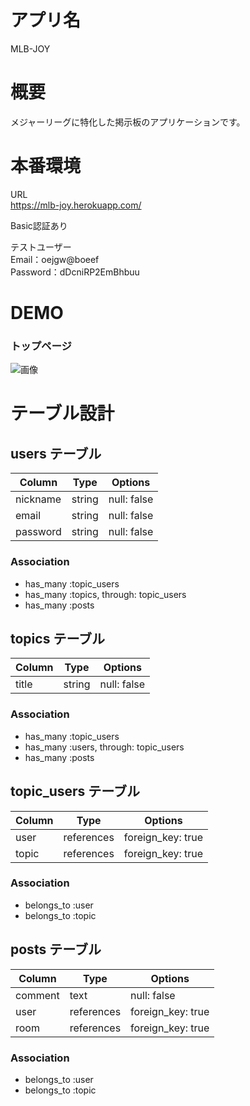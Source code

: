 # アプリ名
MLB-JOY

# 概要
メジャーリーグに特化した掲示板のアプリケーションです。

# 本番環境
URL<br>
https://mlb-joy.herokuapp.com/

Basic認証あり

テストユーザー<br>
Email：oejgw@boeef<br>
Password：dDcniRP2EmBhbuu

# DEMO
### トップページ
![画像](./images/トップページ.png)

### 

# テーブル設計

## users テーブル

| Column   | Type   | Options     |
| -------- | ------ | ----------- |
| nickname | string | null: false |
| email    | string | null: false |
| password | string | null: false |

### Association

- has_many :topic_users
- has_many :topics, through: topic_users
- has_many :posts

## topics テーブル

| Column | Type   | Options     |
| ------ | ------ | ----------- |
| title  | string | null: false |

### Association

- has_many :topic_users
- has_many :users, through: topic_users
- has_many :posts

## topic_users テーブル

| Column | Type       | Options           |
| ------ | ---------- | ----------------- |
| user   | references | foreign_key: true |
| topic  | references | foreign_key: true |

### Association

- belongs_to :user
- belongs_to :topic

## posts テーブル

| Column  | Type       | Options           |
| ------- | ---------- | ----------------- |
| comment | text       | null: false       |
| user    | references | foreign_key: true |
| room    | references | foreign_key: true |

### Association

- belongs_to :user
- belongs_to :topic
